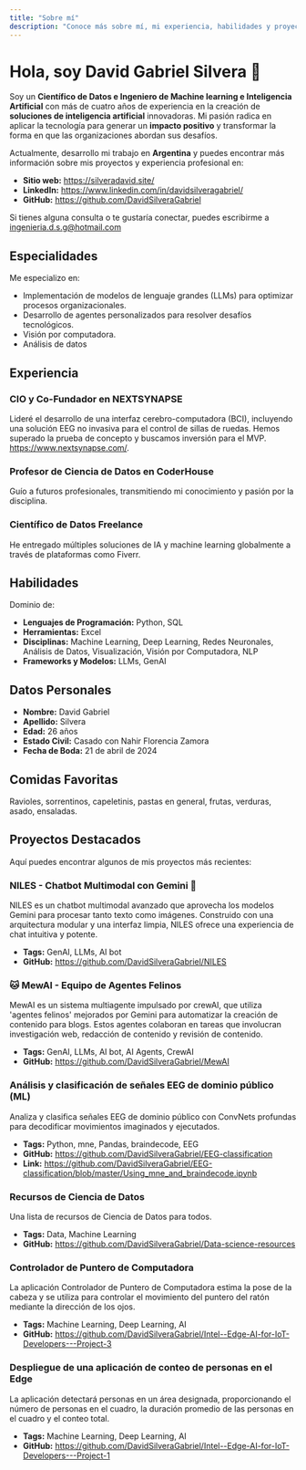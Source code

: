 ```yaml
---
title: "Sobre mí"
description: "Conoce más sobre mí, mi experiencia, habilidades y proyectos destacados."
---
```


# Hola, soy David Gabriel Silvera 👋

Soy un **Científico de Datos e Ingeniero de Machine learning e Inteligencia Artificial** con más de cuatro años de experiencia en la creación de **soluciones de inteligencia artificial** innovadoras. Mi pasión radica en aplicar la tecnología para generar un **impacto positivo** y transformar la forma en que las organizaciones abordan sus desafíos.

Actualmente, desarrollo mi trabajo en **Argentina** y puedes encontrar más información sobre mis proyectos y experiencia profesional en:

*   **Sitio web:** https://silveradavid.site/
*   **LinkedIn:** https://www.linkedin.com/in/davidsilveragabriel/
*   **GitHub:** https://github.com/DavidSilveraGabriel

Si tienes alguna consulta o te gustaría conectar, puedes escribirme a ingenieria.d.s.g@hotmail.com

## Especialidades

Me especializo en:

*   Implementación de modelos de lenguaje grandes (LLMs) para optimizar procesos organizacionales.
*   Desarrollo de agentes personalizados para resolver desafíos tecnológicos.
*   Visión por computadora.
*   Análisis de datos

## Experiencia

### CIO y Co-Fundador en NEXTSYNAPSE

Lideré el desarrollo de una interfaz cerebro-computadora (BCI), incluyendo una solución EEG no invasiva para el control de sillas de ruedas. Hemos superado la prueba de concepto y buscamos inversión para el MVP.
https://www.nextsynapse.com/.

### Profesor de Ciencia de Datos en CoderHouse

Guío a futuros profesionales, transmitiendo mi conocimiento y pasión por la disciplina.

### Científico de Datos Freelance

He entregado múltiples soluciones de IA y machine learning globalmente a través de plataformas como Fiverr.

## Habilidades

Dominio de:

*   **Lenguajes de Programación:** Python, SQL
*   **Herramientas:** Excel
*   **Disciplinas:** Machine Learning, Deep Learning, Redes Neuronales, Análisis de Datos, Visualización, Visión por Computadora, NLP
*   **Frameworks y Modelos:** LLMs, GenAI

## Datos Personales

*   **Nombre:** David Gabriel
*   **Apellido:** Silvera
*   **Edad:** 26 años
*   **Estado Civil:** Casado con Nahir Florencia Zamora
*   **Fecha de Boda:** 21 de abril de 2024

## Comidas Favoritas

Ravioles, sorrentinos, capeletinis, pastas en general, frutas, verduras, asado, ensaladas.

## Proyectos Destacados

Aquí puedes encontrar algunos de mis proyectos más recientes:

### NILES - Chatbot Multimodal con Gemini 🤖

NILES es un chatbot multimodal avanzado que aprovecha los modelos Gemini para procesar tanto texto como imágenes. Construido con una arquitectura modular y una interfaz limpia, NILES ofrece una experiencia de chat intuitiva y potente.

*   **Tags:** GenAI, LLMs, AI bot
*   **GitHub:**  https://github.com/DavidSilveraGabriel/NILES

### 🐱 MewAI - Equipo de Agentes Felinos

MewAI es un sistema multiagente impulsado por crewAI, que utiliza 'agentes felinos' mejorados por Gemini para automatizar la creación de contenido para blogs. Estos agentes colaboran en tareas que involucran investigación web, redacción de contenido y revisión de contenido.

*   **Tags:** GenAI, LLMs, AI bot, AI Agents, CrewAI
*   **GitHub:**  https://github.com/DavidSilveraGabriel/MewAI

### Análisis y clasificación de señales EEG de dominio público (ML)

Analiza y clasifica señales EEG de dominio público con ConvNets profundas para decodificar movimientos imaginados y ejecutados.

*   **Tags:** Python, mne, Pandas, braindecode, EEG
*   **GitHub:**  https://github.com/DavidSilveraGabriel/EEG-classification
*   **Link:**  https://github.com/DavidSilveraGabriel/EEG-classification/blob/master/Using_mne_and_braindecode.ipynb

### Recursos de Ciencia de Datos

Una lista de recursos de Ciencia de Datos para todos.

*   **Tags:** Data, Machine Learning
*   **GitHub:**   https://github.com/DavidSilveraGabriel/Data-science-resources

### Controlador de Puntero de Computadora

La aplicación Controlador de Puntero de Computadora estima la pose de la cabeza y se utiliza para controlar el movimiento del puntero del ratón mediante la dirección de los ojos.

*   **Tags:** Machine Learning, Deep Learning, AI
*   **GitHub:**  https://github.com/DavidSilveraGabriel/Intel--Edge-AI-for-IoT-Developers---Project-3

### Despliegue de una aplicación de conteo de personas en el Edge

La aplicación detectará personas en un área designada, proporcionando el número de personas en el cuadro, la duración promedio de las personas en el cuadro y el conteo total.

*   **Tags:** Machine Learning, Deep Learning, AI
*   **GitHub:**  https://github.com/DavidSilveraGabriel/Intel--Edge-AI-for-IoT-Developers---Project-1